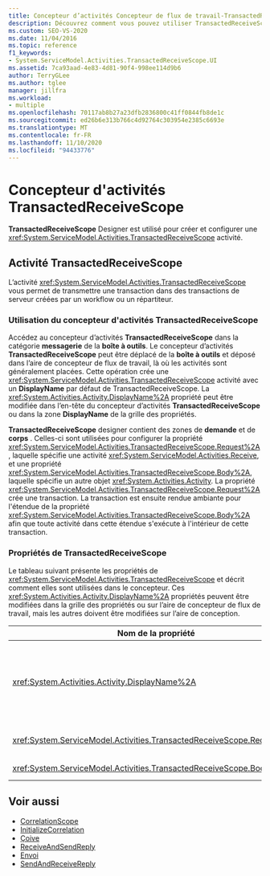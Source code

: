 ```yaml
---
title: Concepteur d’activités Concepteur de flux de travail-TransactedReceiveScope
description: Découvrez comment vous pouvez utiliser TransactedReceiveScope Designer pour créer et configurer une activité TransactedReceiveScope.
ms.custom: SEO-VS-2020
ms.date: 11/04/2016
ms.topic: reference
f1_keywords:
- System.ServiceModel.Activities.TransactedReceiveScope.UI
ms.assetid: 7ca93aad-4e83-4d81-90f4-998ee114d9b6
author: TerryGLee
ms.author: tglee
manager: jillfra
ms.workload:
- multiple
ms.openlocfilehash: 70117ab8b27a23dfb2836800c41ff0844fb8de1c
ms.sourcegitcommit: ed26b6e313b766c4d92764c303954e2385c6693e
ms.translationtype: MT
ms.contentlocale: fr-FR
ms.lasthandoff: 11/10/2020
ms.locfileid: "94433776"
---
```

# <a name="transactedreceivescope-activity-designer"></a>Concepteur d'activités TransactedReceiveScope

**TransactedReceiveScope** Designer est utilisé pour créer et configurer une <xref:System.ServiceModel.Activities.TransactedReceiveScope> activité.

## <a name="the-transactedreceivescope-activity"></a>Activité TransactedReceiveScope

L’activité <xref:System.ServiceModel.Activities.TransactedReceiveScope> vous permet de transmettre une transaction dans des transactions de serveur créées par un workflow ou un répartiteur.

### <a name="using-the-transactedreceivescope-activity-designer"></a>Utilisation du concepteur d'activités TransactedReceiveScope

Accédez au concepteur d’activités **TransactedReceiveScope** dans la catégorie **messagerie** de la **boîte à outils**. Le concepteur d’activités **TransactedReceiveScope** peut être déplacé de la **boîte à outils** et déposé dans l’aire de concepteur de flux de travail, là où les activités sont généralement placées. Cette opération crée une <xref:System.ServiceModel.Activities.TransactedReceiveScope> activité avec un **DisplayName** par défaut de TransactedReceiveScope. La <xref:System.Activities.Activity.DisplayName%2A> propriété peut être modifiée dans l’en-tête du concepteur d’activités **TransactedReceiveScope** ou dans la zone **DisplayName** de la grille des propriétés.

**TransactedReceiveScope** designer contient des zones de **demande** et de **corps** . Celles-ci sont utilisées pour configurer la propriété <xref:System.ServiceModel.Activities.TransactedReceiveScope.Request%2A>, laquelle spécifie une activité <xref:System.ServiceModel.Activities.Receive>, et une propriété <xref:System.ServiceModel.Activities.TransactedReceiveScope.Body%2A>, laquelle spécifie un autre objet <xref:System.Activities.Activity>. La propriété <xref:System.ServiceModel.Activities.TransactedReceiveScope.Request%2A> crée une transaction. La transaction est ensuite rendue ambiante pour l'étendue de la propriété <xref:System.ServiceModel.Activities.TransactedReceiveScope.Body%2A> afin que toute activité dans cette étendue s'exécute à l'intérieur de cette transaction.

### <a name="the-transactedreceivescope-properties"></a>Propriétés de TransactedReceiveScope

Le tableau suivant présente les propriétés de <xref:System.ServiceModel.Activities.TransactedReceiveScope> et décrit comment elles sont utilisées dans le concepteur. Ces <xref:System.Activities.Activity.DisplayName%2A> propriétés peuvent être modifiées dans la grille des propriétés ou sur l’aire de concepteur de flux de travail, mais les autres doivent être modifiées sur l’aire de conception.

|Nom de la propriété|Obligatoire|Usage|
|-|--------------|-|
|<xref:System.Activities.Activity.DisplayName%2A>|Faux|Nom convivial facultatif de l'activité <xref:System.ServiceModel.Activities.TransactedReceiveScope>. La valeur par défaut est TransactedReceiveScope.<br /><br /> Bien que le nom de la propriété <xref:System.Activities.Activity.DisplayName%2A> ne soit pas strictement obligatoire, la meilleure pratique consiste à l'utiliser.|
|<xref:System.ServiceModel.Activities.TransactedReceiveScope.Request%2A>|Vrai|Supprime une <xref:System.ServiceModel.Activities.Receive> activité dans le bloc de **requête** sur l’aire du concepteur d’activités.|
|<xref:System.ServiceModel.Activities.TransactedReceiveScope.Body%2A>|Faux|Dépose un <xref:System.Activities.Activity> dans le bloc de **corps** sur l’aire du concepteur d’activités.|

## <a name="see-also"></a>Voir aussi

- [CorrelationScope](../workflow-designer/correlationscope-activity-designer.md)
- [InitializeCorrelation](../workflow-designer/initializecorrelation-activity-designer.md)
- [Çoive](../workflow-designer/receive-activity-designer.md)
- [ReceiveAndSendReply](../workflow-designer/receiveandsendreply-template-designer.md)
- [Envoi](../workflow-designer/send-activity-designer.md)
- [SendAndReceiveReply](../workflow-designer/sendandreceivereply-template-designer.md)